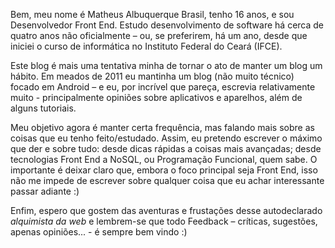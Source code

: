Bem, meu nome é Matheus Albuquerque Brasil, tenho 16 anos, e sou Desenvolvedor Front End. Estudo desenvolvimento de software há cerca de quatro anos não oficialmente – ou, se preferirem, há um ano, desde que iniciei o curso de informática no Instituto Federal do Ceará (IFCE).

Este blog é mais uma tentativa minha de tornar o ato de manter um blog um hábito. Em meados de 2011 eu mantinha um blog (não muito técnico) focado em Android – e eu, por incrível que pareça, escrevia relativamente muito - principalmente opiniões sobre aplicativos e aparelhos, além de alguns tutoriais.

Meu objetivo agora é manter certa frequência, mas falando mais sobre as coisas que eu tenho feito/estudado. Assim, eu pretendo escrever o máximo que der e sobre tudo: desde dicas rápidas a coisas mais avançadas; desde tecnologias Front End a NoSQL, ou Programação Funcional, quem sabe. O importante é deixar claro que, embora o foco principal seja Front End, isso não me impede de escrever sobre qualquer coisa que eu achar interessante passar adiante :)

Enfim, espero que gostem das aventuras e frustações desse autodeclarado *alquimista da web* e lembrem-se que todo Feedback – críticas, sugestões, apenas opiniões... - é sempre bem vindo :) 